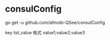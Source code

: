 # consulConfig

go get -u github.com/afmobi-QSee/consulConfig

key list_value 格式
value1;value2;value3
